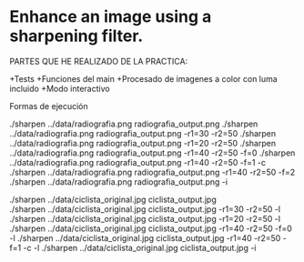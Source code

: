 # Enhance an image using a sharpening filter.

PARTES QUE HE REALIZADO DE LA PRACTICA:

+Tests
+Funciones del main
+Procesado de imagenes a color con luma incluido
+Modo interactivo

Formas de ejecución

./sharpen ../data/radiografia.png radiografia_output.png
./sharpen ../data/radiografia.png radiografia_output.png -r1=30 -r2=50 
./sharpen ../data/radiografia.png radiografia_output.png -r1=20 -r2=50 
./sharpen ../data/radiografia.png radiografia_output.png -r1=40 -r2=50 -f=0
./sharpen ../data/radiografia.png radiografia_output.png -r1=40 -r2=50 -f=1 -c
./sharpen ../data/radiografia.png radiografia_output.png -r1=40 -r2=50 -f=2
./sharpen ../data/radiografia.png radiografia_output.png -i

./sharpen ../data/ciclista_original.jpg ciclista_output.jpg  
./sharpen ../data/ciclista_original.jpg ciclista_output.jpg  -r1=30 -r2=50 -l
./sharpen ../data/ciclista_original.jpg ciclista_output.jpg  -r1=20 -r2=50 -l
./sharpen ../data/ciclista_original.jpg ciclista_output.jpg  -r1=40 -r2=50 -f=0 -l
./sharpen ../data/ciclista_original.jpg ciclista_output.jpg  -r1=40 -r2=50 -f=1 -c -l
./sharpen ../data/ciclista_original.jpg ciclista_output.jpg  -i

